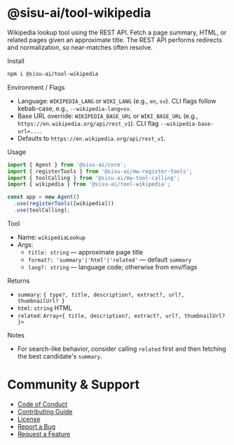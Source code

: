 # @sisu-ai/tool-wikipedia

Wikipedia lookup tool using the REST API. Fetch a page summary, HTML, or related pages given an approximate title. The REST API performs redirects and normalization, so near-matches often resolve.

Install
```bash
npm i @sisu-ai/tool-wikipedia
```

Environment / Flags
- Language: `WIKIPEDIA_LANG` or `WIKI_LANG` (e.g., `en`, `sv`). CLI flags follow kebab-case, e.g., `--wikipedia-lang=sv`.
- Base URL override: `WIKIPEDIA_BASE_URL` or `WIKI_BASE_URL` (e.g., `https://en.wikipedia.org/api/rest_v1`). CLI flag `--wikipedia-base-url=...`.
- Defaults to `https://en.wikipedia.org/api/rest_v1`.

Usage
```ts
import { Agent } from '@sisu-ai/core';
import { registerTools } from '@sisu-ai/mw-register-tools';
import { toolCalling } from '@sisu-ai/mw-tool-calling';
import { wikipedia } from '@sisu-ai/tool-wikipedia';

const app = new Agent()
  .use(registerTools([wikipedia]))
  .use(toolCalling);
```

Tool
- Name: `wikipediaLookup`
- Args:
  - `title: string` — approximate page title
  - `format?: 'summary'|'html'|'related'` — default `summary`
  - `lang?: string` — language code; otherwise from env/flags

Returns
- `summary`: `{ type?, title, description?, extract?, url?, thumbnailUrl? }`
- `html`: `string` HTML
- `related`: `Array<{ title, description?, extract?, url?, thumbnailUrl? }>`

Notes
- For search-like behavior, consider calling `related` first and then fetching the best candidate's `summary`.

# Community & Support
- [Code of Conduct](https://github.com/finger-gun/sisu/blob/main/CODE_OF_CONDUCT.md)
- [Contributing Guide](https://github.com/finger-gun/sisu/blob/main/CONTRIBUTING.md)
- [License](https://github.com/finger-gun/sisu/blob/main/LICENSE)
- [Report a Bug](https://github.com/finger-gun/sisu/issues/new?template=bug_report.md)
- [Request a Feature](https://github.com/finger-gun/sisu/issues/new?template=feature_request.md)
